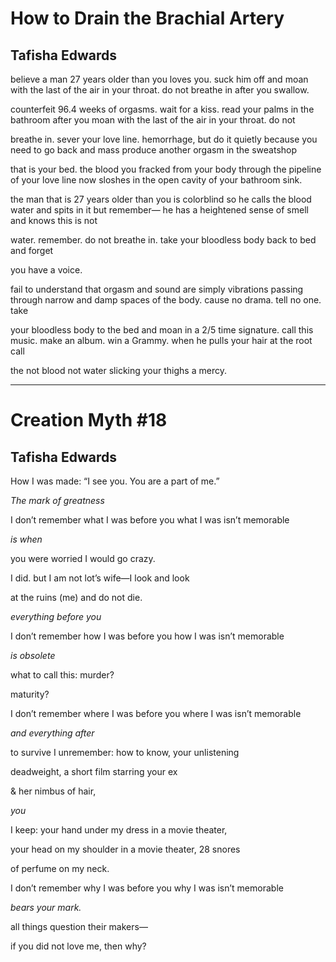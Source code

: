 # How to Drain the Brachial Artery
## Tafisha Edwards

believe a man 27 years older than you loves you.
suck him off and moan with the last of the air
in your throat. do not breathe in after you swallow.

counterfeit 96.4 weeks of orgasms. wait for a kiss.
read your palms in the bathroom after you moan
with the last of the air in your throat. do not

breathe in. sever your love line. hemorrhage, but
do it quietly because you need to go back
and mass produce another orgasm in the sweatshop

that is your bed. the blood you fracked from your body
through the pipeline of your love line now sloshes
in the open cavity of your bathroom sink.

the man that is 27 years older than you is colorblind
so he calls the blood water and spits in it but remember—
he has a heightened sense of smell and knows this is not

water. remember. do not breathe in. take your bloodless
body back to bed and forget

<p class='pre-wrap'>        you have a voice.</p>

fail to understand that orgasm and sound are simply
vibrations passing through narrow and damp spaces
of the body. cause no drama. tell no one. take

your bloodless body to the bed and moan in a 2/5
time signature. call this music. make an album. win
a Grammy. when he pulls your hair at the root call

<p class='pre-wrap'>the not blood        not water slicking  your thighs
a mercy.</p>

---

# Creation Myth #18
## Tafisha Edwards

<div class='pre-wrap'>
  <p>How I was made:     “I see you. You are a part of me.”</p>
  <p><em>     The mark of greatness</em></p>
  <p>I don’t remember what I was before you what I was isn’t memorable</p>
  <p class='right'><em>is when</em></p>
  <p>you were worried I would go crazy.</p>
  <p>     I did.  but I am not lot’s wife—I look and look</p>
  <p>               at the ruins (me) and do not die.</p>
  <p><em>                            everything before you</em></p>
  <p>I don’t remember how I was before you how I was isn’t memorable</p>
  <p class='right'><em>is obsolete</em></p>
  <p>                                 what to call this: murder? </p>
  <p>                                         maturity?</p>
  <p>I don’t remember where I was before you where I was isn’t memorable</p>
  <p><em>and everything after</em></p>
  <p>                            to survive I unremember: how to know, your unlistening</p>
  <p>                                      deadweight, a short film starring your ex</p>
  <p>                            & her nimbus of hair,</p>
  <p class='right'><em>you</em></p>
  <p>          I keep: your hand under my dress in a movie theater,</p>
  <p>                        your head on my shoulder in a movie theater, 28 snores</p>
  <p>                        of perfume on my neck.</p>
  <p>I don’t remember why I was before you why I was isn’t memorable</p>
  <p><em>                            bears your mark.</em></p>
  <p class='right'>all things question their makers—</p>
  <p class='right'>if you did not love me, then why?</p>
</div>
